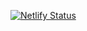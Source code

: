 [![Netlify Status](https://api.netlify.com/api/v1/badges/d7237bca-27e4-40a9-9203-57c046a9bb28/deploy-status)](https://app.netlify.com/projects/earnest-vacherin-5c0313/deploys)
